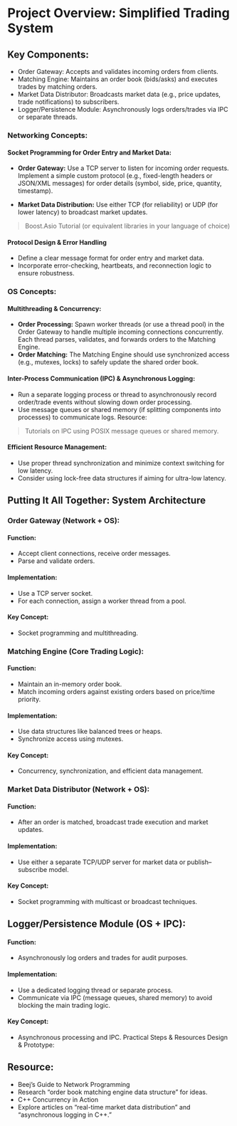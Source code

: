 # Project Overview: Simplified Trading System

## Key Components:
- Order Gateway: Accepts and validates incoming orders from clients.
- Matching Engine: Maintains an order book (bids/asks) and executes trades by matching orders.
- Market Data Distributor: Broadcasts market data (e.g., price updates, trade notifications) to subscribers.
- Logger/Persistence Module: Asynchronously logs orders/trades via IPC or separate threads.

### Networking Concepts:

#### Socket Programming for Order Entry and Market Data:
- **Order Gateway:** Use a TCP server to listen for incoming order requests. Implement a simple custom protocol (e.g., fixed-length headers or JSON/XML messages) for order details (symbol, side, price, quantity, timestamp).

- **Market Data Distribution:** Use either TCP (for reliability) or UDP (for lower latency) to broadcast market updates.
> Boost.Asio Tutorial (or equivalent libraries in your language of choice)

#### Protocol Design & Error Handling
- Define a clear message format for order entry and market data.
- Incorporate error-checking, heartbeats, and reconnection logic to ensure robustness.

### OS Concepts:
#### Multithreading & Concurrency:
- **Order Processing:** Spawn worker threads (or use a thread pool) in the Order Gateway to handle multiple incoming connections concurrently. Each thread parses, validates, and forwards orders to the Matching Engine.
- **Order Matching:** The Matching Engine should use synchronized access (e.g., mutexes, locks) to safely update the shared order book.

#### Inter-Process Communication (IPC) & Asynchronous Logging:

- Run a separate logging process or thread to asynchronously record order/trade events without slowing down order processing.
- Use message queues or shared memory (if splitting components into processes) to communicate logs.
Resource:
> Tutorials on IPC using POSIX message queues or shared memory.

#### Efficient Resource Management:
- Use proper thread synchronization and minimize context switching for low latency.
- Consider using lock-free data structures if aiming for ultra-low latency.

## Putting It All Together: System Architecture
### Order Gateway (Network + OS):
#### Function:
- Accept client connections, receive order messages.
- Parse and validate orders.
#### Implementation:
- Use a TCP server socket.
- For each connection, assign a worker thread from a pool.
#### Key Concept:
- Socket programming and multithreading.

### Matching Engine (Core Trading Logic):

#### Function:
- Maintain an in-memory order book.
- Match incoming orders against existing orders based on price/time priority.
####  Implementation:
- Use data structures like balanced trees or heaps.
- Synchronize access using mutexes.
#### Key Concept:
- Concurrency, synchronization, and efficient data management.

### Market Data Distributor (Network + OS):

#### Function:
- After an order is matched, broadcast trade execution and market updates.
#### Implementation:
- Use either a separate TCP/UDP server for market data or publish–subscribe model.
#### Key Concept:
- Socket programming with multicast or broadcast techniques.

## Logger/Persistence Module (OS + IPC):

#### Function:
- Asynchronously log orders and trades for audit purposes.
#### Implementation:
- Use a dedicated logging thread or separate process.
- Communicate via IPC (message queues, shared memory) to avoid blocking the main trading logic.
#### Key Concept:
- Asynchronous processing and IPC.
Practical Steps & Resources
Design & Prototype:


## Resource: 
- Beej’s Guide to Network Programming
- Research “order book matching engine data structure” for ideas.
- C++ Concurrency in Action
- Explore articles on “real-time market data distribution” and “asynchronous logging in C++.”
